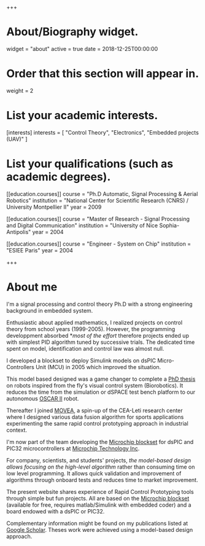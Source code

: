 +++
# About/Biography widget.
widget = "about"
active = true
date = 2018-12-25T00:00:00

# Order that this section will appear in.
weight = 2

# List your academic interests.
[interests]
  interests = [
    "Control Theory",
    "Electronics",
    "Embedded projects (UAV)"
  ]

# List your qualifications (such as academic degrees).
[[education.courses]]
  course = "Ph.D Automatic, Signal Processing & Aerial Robotics"
  institution = "National Center for Scientific Research (CNRS) / University Montpellier II"
  year = 2009

[[education.courses]]
  course = "Master of Research - Signal Processing and Digital Communication"
  institution = "University of Nice Sophia-Antipolis"
  year = 2004

[[education.courses]]
  course = "Engineer - System on Chip"
  institution = "ESIEE Paris"
  year = 2004
 
+++

# About me

I'm a signal processing and control theory Ph.D with a strong engineering background in embedded system.

Enthusiastic about applied mathematics, I realized projects on control theory from school years (1999-2005). However, the programming developpment absorbed **most of the effort* therefore projects ended up with simplest PID algorithm tuned by successive trials. The dedicated time spent on model, identification and control law was almost null.

I developed a blockset to deploy Simulink models on dsPIC Micro-Controllers Unit (MCU) in 2005 which improved the situation.

This model based designed was a game changer to complete a [PhD thesis](http://www.kerhuel.eu/publi/Kerhuel_2009_PhD.pdf) on robots inspired from the fly's visual control system (Biorobotics). It reduces the time from the simulation or dSPACE test bench platform to our autonomous [OSCAR II](https://www.researchgate.net/figure/a-OSCAR-II-like-its-predecessor-OSCAR-I-is-a-tethered-aerial-robot-that-orients-its_fig11_261957721) robot. 

Thereafter I joined [MOVEA](https://www.ideas-laboratory.com/projects/movea/), a spin-up of the CEA-Leti research center where I designed various data fusion algorithm for sports applications experimenting the same rapid control prototyping approach in industrial context. 

I'm now part of the team developing the [Microchip blockset](https://www.microchip.com/simulinkblocks/) for dsPIC and PIC32 microcontrollers at [Microchip Technology Inc](https://www.microchip.com/). 

For company, scientists, and students' projects, *the model-based design allows focusing on the high-level algorithm* rather than consuming time on low level programming. It allows quick validation and improvement of algorithms through onboard tests and reduces time to market improvement.

The present website shares experience of Rapid Control Prototyping tools through simple but fun projects. All are based on the [Microchip blockset](https://www.microchip.com/simulinkblocks/) (available for free, requires matlab/Simulink with embedded coder) and a board endowed with a dsPIC or PIC32.

Complementary information might be found on my publications listed at [Google Scholar](https://scholar.google.co.uk/citations?user=61SJU_sAAAAJ/). Theses work were achieved using a model-based design approach.

